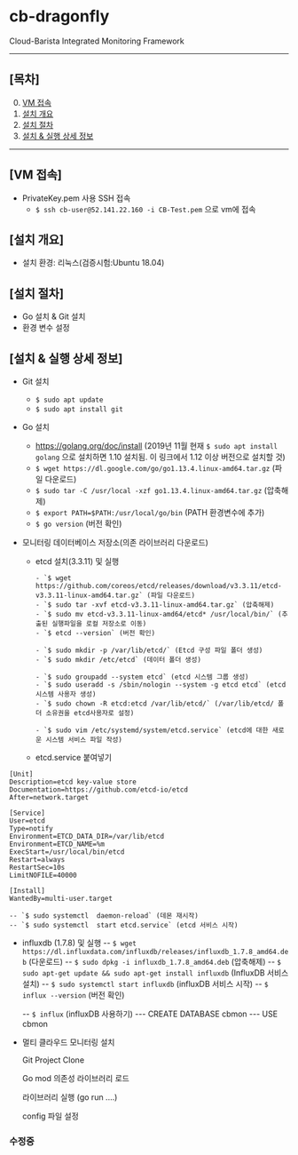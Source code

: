 # cb-dragonfly
Cloud-Barista Integrated Monitoring Framework

***

## [목차]

0. [VM 접속](#vm-접속)
1. [설치 개요](#설치-개요)
2. [설치 절차](#설치-절차)
3. [설치 & 실행 상세 정보](#설치--실행-상세-정보)

***


## [VM 접속]

- PrivateKey.pem 사용 SSH 접속
  - `$ ssh cb-user@52.141.22.160 -i CB-Test.pem` 으로 vm에 접속

## [설치 개요]
- 설치 환경: 리눅스(검증시험:Ubuntu 18.04)

## [설치 절차]

- Go 설치 & Git 설치
- 환경 변수 설정

## [설치 & 실행 상세 정보]

- Git 설치
  - `$ sudo apt update`
  - `$ sudo apt install git`

- Go 설치
  - https://golang.org/doc/install 
  (2019년 11월 현재 `$ sudo apt install golang` 으로 설치하면 1.10 설치됨. 이 링크에서 1.12 이상 버전으로 설치할 것)
  - `$ wget https://dl.google.com/go/go1.13.4.linux-amd64.tar.gz` (파일 다운로드)
  - `$ sudo tar -C /usr/local -xzf go1.13.4.linux-amd64.tar.gz` (압축해제)
  - `$ export PATH=$PATH:/usr/local/go/bin` (PATH 환경변수에 추가)
  - `$ go version` (버전 확인)

- 모니터링 데이터베이스 저장소(의존 라이브러리 다운로드)
  - etcd 설치(3.3.11) 및 실행
  
        - `$ wget https://github.com/coreos/etcd/releases/download/v3.3.11/etcd-v3.3.11-linux-amd64.tar.gz` (파일 다운로드)
        - `$ sudo tar -xvf etcd-v3.3.11-linux-amd64.tar.gz` (압축해제)
        - `$ sudo mv etcd-v3.3.11-linux-amd64/etcd* /usr/local/bin/` (추출된 실행파일을 로컬 저장소로 이동)
        - `$ etcd --version` (버전 확인)
    
        - `$ sudo mkdir -p /var/lib/etcd/` (Etcd 구성 파일 폴더 생성)
        - `$ sudo mkdir /etc/etcd` (데이터 폴더 생성)
    
        - `$ sudo groupadd --system etcd` (etcd 시스템 그룹 생성)
        - `$ sudo useradd -s /sbin/nologin --system -g etcd etcd` (etcd 시스템 사용자 생성)
        - `$ sudo chown -R etcd:etcd /var/lib/etcd/` (/var/lib/etcd/ 폴더 소유권을 etcd사용자로 설정)
    
        - `$ sudo vim /etc/systemd/system/etcd.service` (etcd에 대한 새로운 시스템 서비스 파일 작성)
  - etcd.service 붙여넣기
```Shell 
[Unit]
Description=etcd key-value store
Documentation=https://github.com/etcd-io/etcd
After=network.target

[Service]
User=etcd
Type=notify
Environment=ETCD_DATA_DIR=/var/lib/etcd
Environment=ETCD_NAME=%m
ExecStart=/usr/local/bin/etcd
Restart=always
RestartSec=10s
LimitNOFILE=40000

[Install]
WantedBy=multi-user.target
```

    -- `$ sudo systemctl  daemon-reload` (데몬 재시작)
    -- `$ sudo systemctl  start etcd.service` (etcd 서비스 시작)

  - influxdb (1.7.8) 및 실행
    -- `$ wget https://dl.influxdata.com/influxdb/releases/influxdb_1.7.8_amd64.deb` (다운로드)
    -- `$ sudo dpkg -i influxdb_1.7.8_amd64.deb` (압축해제)
    -- `$ sudo apt-get update && sudo apt-get install influxdb` (InfluxDB 서비스 설치)
    -- `$ sudo systemctl start influxdb` (influxDB 서비스 시작)
    -- `$ influx --version` (버전 확인)
    
    -- `$ influx` (influxDB 사용하기)
    --- CREATE DATABASE cbmon
    --- USE cbmon

- 멀티 클라우드 모니터링 설치

    Git Project Clone
    
    Go mod 의존성 라이브러리 로드
    
    라이브러리 실행 (go run ....)
    
    config 파일 설정

  
### 수정중
